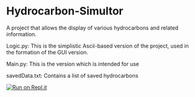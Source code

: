 # Hydrocarbon-Simultor
A project that allows the display of various hydrocarbons and related information.

Logic.py:
This is the simplistic Ascii-based version of the project, used in the formation of the GUI version.

Main.py:
This is the version which is intended for use

savedData.txt:
Contains a list of saved hydrocarbons

[![Run on Repl.it](https://repl.it/badge/github/Joe9238/Hydrocarbon-Simultor)](https://repl.it/github/Joe9238/Hydrocarbon-Simultor)
